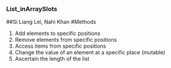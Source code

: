 ### List_inArraySlots
##Si Liang Lei, Nahi Khan
#Methods
1. Add elements to specific positions
2. Remove elements from specific positions
3. Access items from specific positions
4. Change the value of an element at a specific place (mutable)
5. Ascertain the length of the list
